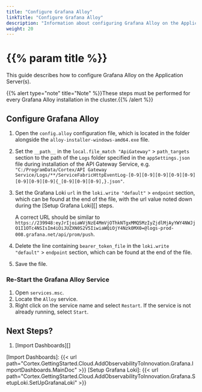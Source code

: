 ```yaml
---
title: "Configure Grafana Alloy"
linkTitle: "Configure Grafana Alloy"
description: "Information about configuring Grafana Alloy on the Application Server(s)."
weight: 20
---
```


# {{% param title %}}

This guide describes how to configure Grafana Alloy on the Application Server(s).

{{% alert type="note" title="Note" %}}These steps must be performed for every Grafana Alloy installation in the cluster.{{% /alert %}}

## Configure Grafana Alloy

1. Open the `config.alloy` configuration file, which is located in the folder alongside the `alloy-installer-windows-amd64.exe` file.
1. Set the `__path__` in the `local.file_match "ApiGateway"` > `path_targets` section to the path of the `Logs` folder specified in the `appSettings.json` file during installation of the API Gateway Service, e.g. `"C:/ProgramData/Cortex/API Gateway Service/Logs/**/ServiceFabricHttpEventLog-[0-9][0-9][0-9][0-9][0-9][0-9][0-9][0-9]{_[0-9][0-9][0-9],}.json"`.
1. Set the Grafana Loki `url` in the `loki.write "default"` > `endpoint` section, which can be found at the end of the file, with the url value noted down during the [Setup Grafana Loki][] steps.

   A correct URL should be similar to `https://239948:eyJrIjoiaWVjNzE4MmVjOThkNTgxMMQ5MzIyZjdlMjAyYWY4NWJjO1I1OTc4NSIsIm4iOiJUZXN0S2V5IiwiaWQiOjY4Nzk0MX0=@logs-prod-008.grafana.net/api/prom/push`.
1. Delete the line containing `bearer_token_file` in the `loki.write "default"` > `endpoint` section, which can be found at the end of the file.
1. Save the file.

### Re-Start the Grafana Alloy Service

1. Open `services.msc`.
1. Locate the `Alloy` service.
1. Right click on the service name and select `Restart`. If the service is not already running, select `Start`.

## Next Steps?

1. [Import Dashboards][]

[Import Dashboards]: {{< url path="Cortex.GettingStarted.Cloud.AddObservabilityToInnovation.Grafana.ImportDashboards.MainDoc" >}}
[Setup Grafana Loki]: {{< url path="Cortex.GettingStarted.Cloud.AddObservabilityToInnovation.Grafana.SetupLoki.SetUpGrafanaLoki" >}}
